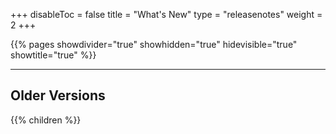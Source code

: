 +++
disableToc = false
title = "What's New"
type = "releasenotes"
weight = 2
+++

{{% pages showdivider="true" showhidden="true" hidevisible="true" showtitle="true" %}}

---

## Older Versions

{{% children %}}
